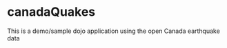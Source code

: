 canadaQuakes
============

This is a demo/sample dojo application using the open Canada earthquake data
